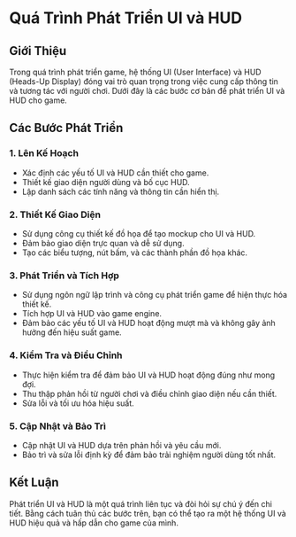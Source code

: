 # Quá Trình Phát Triển UI và HUD

## Giới Thiệu
Trong quá trình phát triển game, hệ thống UI (User Interface) và HUD (Heads-Up Display) đóng vai trò quan trọng trong việc cung cấp thông tin và tương tác với người chơi. Dưới đây là các bước cơ bản để phát triển UI và HUD cho game.

## Các Bước Phát Triển

### 1. Lên Kế Hoạch
- Xác định các yếu tố UI và HUD cần thiết cho game.
- Thiết kế giao diện người dùng và bố cục HUD.
- Lập danh sách các tính năng và thông tin cần hiển thị.

### 2. Thiết Kế Giao Diện
- Sử dụng công cụ thiết kế đồ họa để tạo mockup cho UI và HUD.
- Đảm bảo giao diện trực quan và dễ sử dụng.
- Tạo các biểu tượng, nút bấm, và các thành phần đồ họa khác.

### 3. Phát Triển và Tích Hợp
- Sử dụng ngôn ngữ lập trình và công cụ phát triển game để hiện thực hóa thiết kế.
- Tích hợp UI và HUD vào game engine.
- Đảm bảo các yếu tố UI và HUD hoạt động mượt mà và không gây ảnh hưởng đến hiệu suất game.

### 4. Kiểm Tra và Điều Chỉnh
- Thực hiện kiểm tra để đảm bảo UI và HUD hoạt động đúng như mong đợi.
- Thu thập phản hồi từ người chơi và điều chỉnh giao diện nếu cần thiết.
- Sửa lỗi và tối ưu hóa hiệu suất.

### 5. Cập Nhật và Bảo Trì
- Cập nhật UI và HUD dựa trên phản hồi và yêu cầu mới.
- Bảo trì và sửa lỗi định kỳ để đảm bảo trải nghiệm người dùng tốt nhất.

## Kết Luận
Phát triển UI và HUD là một quá trình liên tục và đòi hỏi sự chú ý đến chi tiết. Bằng cách tuân thủ các bước trên, bạn có thể tạo ra một hệ thống UI và HUD hiệu quả và hấp dẫn cho game của mình.
